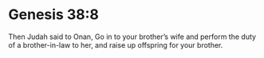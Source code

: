 # Genesis 38:8

Then Judah said to Onan, Go in to your brother’s wife and perform the duty of a brother-in-law to her, and raise up offspring for your brother.
